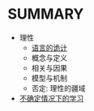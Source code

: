 
# SUMMARY

* 理性
  * [语言的诡计](language-secret.md)
  * 概念与定义
  * 相关与因果
  * 模型与机制
  * 否定: 理性的疆域
* [不确定情况下的学习](study-under-uncertainty.md)